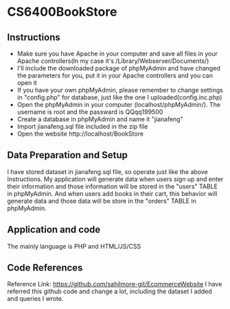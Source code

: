 # CS6400BookStore


## Instructions

- Make sure you have Apache in your computer and save all files in your Apache controllers(In my case it's /Library/Webserver/Documents/)
- I'll include the downloaded package of phpMyAdmin and have changed the parameters for you, put it in your Apache controllers and you can open it 
- If you have your own phpMyAdmin, please remember to change settings in "config.php" for database, just like the one I uploaded(config.inc.php)
- Open the phpMyAdmin in your computer (localhost/phpMyAdmin/). The username is root and the passward is QQqq199500
- Create a database in phpMyAdmin and name it "jianafeng"
- Import jianafeng.sql file included in the zip file 
- Open the website http://localhost/BookStore


## Data Preparation and Setup

I have stored dataset in jianafeng.sql file, so operate just like the above Instructions. 
My application will generate data when users sign up and enter their information and those information will be stored in the "users" TABLE in phpMyAdmin. 
And when users add books in their cart, this behavior will generate data and those data will be store in the "orders" TABLE in phpMyAdmin. 


## Application and code

The mainly language is PHP and HTML/JS/CSS

## Code References
Reference Link: https://github.com/sahilmore-git/EcommerceWebsite
I have referred this github code and change a lot, including the dataset I added and queries I wrote. 
